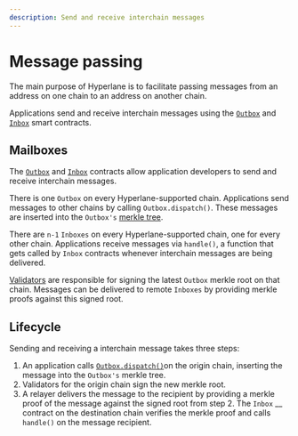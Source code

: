 ```yaml
---
description: Send and receive interchain messages
---
```


# Message passing

The main purpose of Hyperlane is to facilitate passing messages from an address on one chain to an address on another chain.

Applications send and receive interchain messages using the [`Outbox`](outbox.md) and [`Inbox`](inbox.md) smart contracts.&#x20;

## Mailboxes

The [`Outbox`](outbox.md) and [`Inbox`](inbox.md) contracts allow application developers to send and receive interchain messages.

There is one `Outbox` on every Hyperlane-supported chain. Applications send messages to other chains by calling `Outbox.dispatch()`. These messages are inserted into the `Outbox's` [merkle tree](https://en.wikipedia.org/wiki/Merkle\_tree).

There are `n-1` `Inboxes` on every Hyperlane-supported chain, one for every other chain. Applications receive messages via `handle()`, a function that gets called by `Inbox` contracts whenever interchain messages are being delivered.

[Validators](../agents/validators.md) are responsible for signing the latest `Outbox` merkle root on that chain. Messages can be delivered to remote `Inboxes` by providing merkle proofs against this signed root.

## Lifecycle

Sending and receiving a interchain message takes three steps:

1. An application calls [`Outbox.dispatch()`](outbox.md#dispatch)on the origin chain, inserting the message into the `Outbox's` merkle tree.
2. Validators for the origin chain sign the new merkle root.
3. A relayer delivers the message to the recipient by providing a merkle proof of the message against the signed root from step 2. The `Inbox` __ contract on the destination chain verifies the merkle proof and calls `handle()` on the message recipient.
